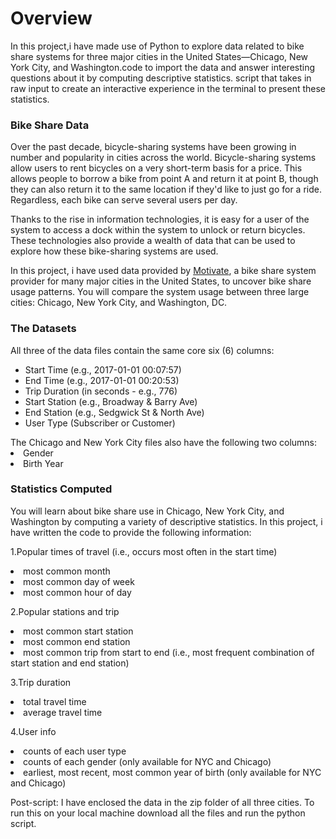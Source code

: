 <h1>Overview</h1>

In this project,i have made use of Python to explore data related to bike share systems for three major cities in the United States—Chicago, New York City, and Washington.code to import the data and answer interesting questions about it by computing descriptive statistics. script that takes in raw input to create an interactive experience in the terminal to present these statistics.

<h3>Bike Share Data</h3>
Over the past decade, bicycle-sharing systems have been growing in number and popularity in cities across the world. Bicycle-sharing systems allow users to rent bicycles on a very short-term basis for a price. This allows people to borrow a bike from point A and return it at point B, though they can also return it to the same location if they'd like to just go for a ride. Regardless, each bike can serve several users per day.</p>

Thanks to the rise in information technologies, it is easy for a user of the system to access a dock within the system to unlock or return bicycles. These technologies also provide a wealth of data that can be used to explore how these bike-sharing systems are used.</p>

In this project, i have used data provided by  <a href="https://www.motivateco.com">Motivate</a>, a bike share system provider for many major cities in the United States, to uncover bike share usage patterns. You will compare the system usage between three large cities: Chicago, New York City, and Washington, DC.</p>

<h3>The Datasets</h3>
<p>All three of the data files contain the same core six (6) columns:</p>
<ul>
<li>Start Time (e.g., 2017-01-01 00:07:57)</li>
<li>End Time (e.g., 2017-01-01 00:20:53)</li>
<li>Trip Duration (in seconds - e.g., 776)</li>
<li>Start Station (e.g., Broadway & Barry Ave)</li>
<li>End Station (e.g., Sedgwick St & North Ave)</li>
<li>User Type (Subscriber or Customer)</li></p>
</ul>
The Chicago and New York City files also have the following two columns:

<li>Gender</li>
<li>Birth Year</li></p>


<h3>Statistics Computed</h3>
You will learn about bike share use in Chicago, New York City, and Washington by computing a variety of descriptive statistics. In this project, i have written the code to provide the following information:</p>

1.Popular times of travel (i.e., occurs most often in the start time)</p>

<li>most common month</li>
<li>most common day of week</li>
<li>most common hour of day</li></p>

2.Popular stations and trip</p>

<li>most common start station</li>
<li>most common end station</li>
<li>most common trip from start to end (i.e., most frequent combination of start station and end station)</li></p>

3.Trip duration</p>

<li>total travel time</li>
<li>average travel time</li></p>

4.User info</p>

<li>counts of each user type</li>
<li>counts of each gender (only available for NYC and Chicago)</li>
<li>earliest, most recent, most common year of birth (only available for NYC and Chicago)</li></p>

Post-script:
I have enclosed the data in the zip folder of all three cities.
To run this on your local machine download all the files and run the python script.
